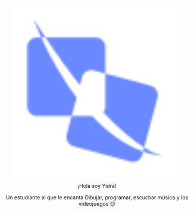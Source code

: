 <!DOCTYPE html>
<head>
    <link rel="preconnect" href="https://fonts.googleapis.com">
    <link rel="preconnect" href="https://fonts.gstatic.com" crossorigin>
    <link href="https://fonts.googleapis.com/css2?family=Sora:wght@400;500;700;800&display=swap" rel="stylesheet">
    <link rel="stylesheet" href="./styles.css">
</head>
<body>
    <p align="center">
        <img src="./Logo.svg" alt="Logo" width="460px" height="460px">
        <p align="center" class="TituloPrincipal">¡Hola soy Yidra!</p>
        <p align="center">
            Un estudiante al que le encanta Dibujar, programar, escuchar música y los videojuegos 😊
        </p>
    </div>
    <p
</body>

</html>
